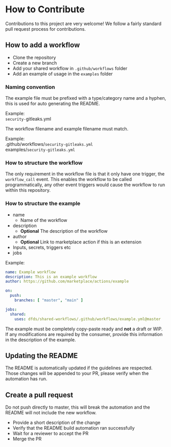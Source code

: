 # How to Contribute

Contributions to this project are very welcome! We follow a fairly standard pull request process for contributions.

## How to add a workflow

- Clone the repository
- Create a new branch
- Add your shared workflow in `.github/workflows` folder
- Add an example of usage in the `examples` folder

### Naming convention

The example file must be prefixed with a type/category name and a hyphen, this is used for auto generating the README.

Example:
<br />
`security-`gitleaks.yml

The workflow filename and example filename must match.

Example:
<br />
.github/workflows/`security-gitleaks.yml`
<br />
examples/`security-gitleaks.yml`

### How to structure the workflow

The only requirement in the workflow file is that it only have one trigger, the `workflow_call` event. This enables the workflow to be called programmatically, any other event triggers would cause the workflow to run within this repository.

### How to structure the example

- name
    - Name of the workflow
- description
    - **Optional** The description of the workflow
- author
    - **Optional** Link to marketplace action if this is an extension
- Inputs, secrets, triggers etc
- jobs

Example:
<br />
```yaml
name: Example workflow
description: This is an example workflow
author: https://github.com/marketplace/actions/example

on:
  push:
    branches: [ "master", "main" ]

jobs:
  shared:
    uses: dfds/shared-workflows/.github/workflows/example.yml@master
```

The example must be completely copy-paste ready and **not** a draft or WIP. If any modifications are required by the consumer, provide this information in the description of the example.

## Updating the README

The README is automatically updated if the guidelines are respected. Those changes will be appended to your PR, please verify when the automation has run.

## Create a pull request

Do not push directly to master, this will break the automation and the README will not include the new workflow.

- Provide a short description of the change
- Verify that the README build automation ran successfully
- Wait for a reviewer to accept the PR
- Merge the PR